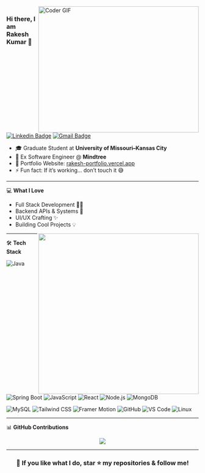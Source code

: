 <img align="right" src="https://github.com/rajaprerak/rajaprerak/blob/master/developer.gif" alt="Coder GIF" width="420" height="330">

### Hi there, I am Rakesh Kumar 👋

[![Linkedin Badge](https://img.shields.io/badge/-rakeshkumar-blue?style=flat-square&logo=Linkedin&logoColor=white&link=https://www.linkedin.com/in/rakesh-kumar-reddy-kodathala-107740199/)](https://www.linkedin.com/in/rakesh-kumar-reddy-kodathala-107740199/)
[![Gmail Badge](https://img.shields.io/badge/-rakesh@example.com-c14438?style=flat-square&logo=Gmail&logoColor=white&link=mailto:rakesh@example.com)](mailto:rakesh@example.com)

- 🎓 Graduate Student at **University of Missouri–Kansas City**
- 💼 Ex Software Engineer @ **Mindtree**
- 🚀 Portfolio Website: [rakesh-portfolio.vercel.app](https://rakesh-portfolio-iota.vercel.app)
- ⚡ Fun fact: If it’s working... don’t touch it 😅

---

💻 **What I Love**

- Full Stack Development 🧑‍💻
- Backend APIs & Systems 🧠
- UI/UX Crafting ✨
- Building Cool Projects 💡

<a href="https://github.com/anuraghazra/github-readme-stats" title="GitHub Stats">
  <img align="right" width="420" src="https://github-readme-stats.vercel.app/api?username=rakeshkodathala&show_icons=true&theme=dark&border_color=0ea5e9&hide_border=true&include_all_commits=true" />
</a>

---

🛠 **Tech Stack**

![Java](https://img.shields.io/badge/-Java-000?style=flat&logo=Java)
![Spring Boot](https://img.shields.io/badge/-Spring%20Boot-000?style=flat&logo=springboot)
![JavaScript](https://img.shields.io/badge/-JavaScript-000?style=flat&logo=javascript)
![React](https://img.shields.io/badge/-React-000?style=flat&logo=react)
![Node.js](https://img.shields.io/badge/-Node.js-000?style=flat&logo=node.js)
![MongoDB](https://img.shields.io/badge/-MongoDB-000?style=flat&logo=mongodb)

![MySQL](https://img.shields.io/badge/-MySQL-000?style=flat&logo=mysql)
![Tailwind CSS](https://img.shields.io/badge/-Tailwind%20CSS-000?style=flat&logo=tailwind-css)
![Framer Motion](https://img.shields.io/badge/-Framer%20Motion-000?style=flat&logo=framer)
![GitHub](https://img.shields.io/badge/-GitHub-000?style=flat&logo=github)
![VS Code](https://img.shields.io/badge/-VS%20Code-000?style=flat&logo=visualstudiocode)
![Linux](https://img.shields.io/badge/-Linux-000?style=flat&logo=linux)

---

📊 **GitHub Contributions**

<p align="center">
  <img src="https://github-readme-streak-stats.herokuapp.com?user=rakeshkodathala&theme=tokyonight&hide_border=true" />
</p>

---

<div align="center">
  <h3>💙 If you like what I do, star ⭐ my repositories & follow me!</h3>
</div>
